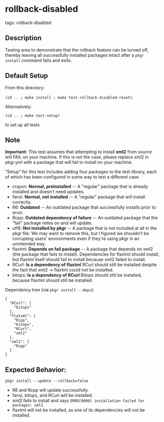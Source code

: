 # rollback-disabled
tags: rollback-disabled

## Description
Testing area to demonstrate that the rollback feature can be turned off, thereby
leaving all successfully installed packages intact after a `pkgr install` command
fails and exits.

## Default Setup
From this directory:

`(cd .. ; make install ; make test-rollback-disabled-reset)`.

Alternatively:

`(cd .. ; make test-setup)`

to set up all tests.

## Note
**Important:**
This test assumes that attempting to install **xml2** from source will FAIL on your machine. If this is not the case, please replace xml2 in pkgr.yml with a package that _will_ fail to install on your machine.

"Setup" for this test includes adding four packages to the test-library, each of
which has been configured in some way to test a different case.

* crayon: **Normal, preinstalled** -- A "regular" package that is already installed and doesn't need updates.
* fansi: **Normal, not installed** -- A "regular" package that will install correctly.
* R6: **Outdated** -- An outdated package that successfully installs prior to error.
* Rcpp: **Outdated dependency of failure** -- An outdated package that the "fail" package relies on and will update.
* utf8: **Not installed by pkgr** -- A package that is not included at all in the pkgr file. We may want to remove this, but I figured we shouldn't be corrupting users' environments even if they're using pkgr in an unintended way.
* flaxtml: **Depends on fail package** -- A package that depends on xml2 (the package that fails to install). Dependencies for flaxtml should install, but flaxtml itself should fail to install because xml2 failed to install.
* RCurl: **Is a dependency of flaxtml** RCurl should still be installed despite the fact that xml2 -> flaxtml could not be installed.
* bitops: **Is a dependency of RCurl** Bitops should still be installed, because flaxtml should still be installed.

Dependency tree (via `pkgr install --deps`):
```
{
  "RCurl": [
    "bitops"
  ],
  "flatxml": [
    "Rcpp",
    "bitops",
    "RCurl",
    "xml2"
  ],
  "xml2": [
    "Rcpp"
  ]
}
```

## Expected Behavior:
`pkgr install --update --rollback=false`
* R6 and Rcpp will update successfully.
* fansi, bitops, and RCurl will be installed.
* xml2 fails to install and says `ERRO[0000] installation failed for packages: xml2`   
* flaxtml will not be installed, as one of its dependencies will not be installed.
